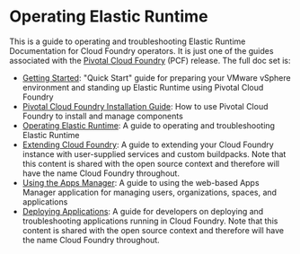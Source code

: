 Operating Elastic Runtime
==============

This is a guide to operating and troubleshooting Elastic Runtime Documentation
for Cloud Foundry operators.
It is just one of the guides associated with the [Pivotal Cloud Foundry](https://network.pivotal.io/products/pivotal-cf) (PCF) release.
The full doc set is:

*  [Getting Started](https://github.com/pivotal-cf/docs-pcf-gsg): "Quick Start"
guide for preparing your VMware vSphere environment and standing up Elastic Runtime using Pivotal Cloud Foundry
*  [Pivotal Cloud Foundry Installation Guide](https://github.com/pivotal-cf/pcf-docs): How
to use Pivotal Cloud Foundry to install and manage components
*  [Operating Elastic Runtime](https://github.com/pivotal-cf/docs-ops-guide): A
guide to operating and troubleshooting Elastic Runtime
*  [Extending Cloud Foundry](https://github.com/cloudfoundry/docs-extend-cloudfoundry): A guide to extending your Cloud Foundry instance with user-supplied services and custom buildpacks. Note that this content is shared with the open source context and therefore will have the name Cloud Foundry throughout.
*  [Using the Apps Manager](https://github.com/pivotal-cf/docs-pivotalcf-console): A guide to using the web-based Apps Manager application for managing users, organizations, spaces, and applications
*  [Deploying Applications](https://github.com/cloudfoundry/docs-dev-guide): A guide for developers on deploying and troubleshooting applications running in Cloud Foundry. Note that this content is shared with the open source context and therefore will have the name Cloud Foundry throughout.